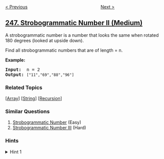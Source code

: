 <!--|This file generated by command(leetcode description); DO NOT EDIT.    |-->
<!--+----------------------------------------------------------------------+-->
<!--|@author    openset <openset.wang@gmail.com>                           |-->
<!--|@link      https://github.com/openset                                 |-->
<!--|@home      https://github.com/openset/leetcode                        |-->
<!--+----------------------------------------------------------------------+-->

[< Previous](../strobogrammatic-number "Strobogrammatic Number")
　　　　　　　　　　　　　　　　
[Next >](../strobogrammatic-number-iii "Strobogrammatic Number III")

## [247. Strobogrammatic Number II (Medium)](https://leetcode.com/problems/strobogrammatic-number-ii "中心对称数 II")

<p>A strobogrammatic number is a number that looks the same when rotated 180 degrees (looked at upside down).</p>

<p>Find all strobogrammatic numbers that are of length = n.</p>

<p><b>Example:</b></p>

<pre>
<b>Input:</b>  n = 2
<b>Output:</b> <code>[&quot;11&quot;,&quot;69&quot;,&quot;88&quot;,&quot;96&quot;]</code>
</pre>

### Related Topics
  [[Array](../../tag/array/README.md)]
  [[String](../../tag/string/README.md)]
  [[Recursion](../../tag/recursion/README.md)]

### Similar Questions
  1. [Strobogrammatic Number](../strobogrammatic-number) (Easy)
  1. [Strobogrammatic Number III](../strobogrammatic-number-iii) (Hard)

### Hints
<details>
<summary>Hint 1</summary>
Try to use recursion and notice that it should recurse with <i>n</i> - 2 instead of <i>n</i> - 1.
</details>
